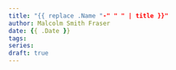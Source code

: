 ```yaml
---
title: "{{ replace .Name "-" " " | title }}"
author: Malcolm Smith Fraser
date: {{ .Date }}
tags:
series:
draft: true
---
```


